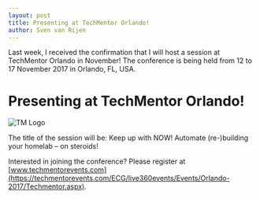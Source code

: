 ```yaml
---
layout: post
title: Presenting at TechMentor Orlando!
author: Sven van Rijen
---
```


Last week, I received the confirmation that I will host a session at TechMentor Orlando in November! The conference is being held from 12 to 17 November 2017 in Orlando, FL, USA.

# Presenting at TechMentor Orlando!
![TM Logo](https://svenvanrijen.github.io/svenvanrijen.nl-archive/images/tm_logo.png)

The title of the session will be:
Keep up with NOW! Automate (re-)building your homelab – on steroids!

Interested in joining the conference? Please register at [www.techmentorevents.com](https://techmentorevents.com/ECG/live360events/Events/Orlando-2017/Techmentor.aspx).
